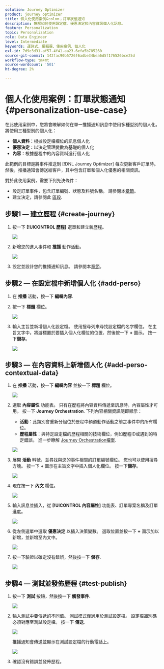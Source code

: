 ```yaml
---
solution: Journey Optimizer
product: journey optimizer
title: 個人化使用案例&colon；訂單狀態通知
description: 瞭解如何使用設定檔、優惠決定和內容資訊個人化訊息。
feature: Personalization
topic: Personalization
role: Data Engineer
level: Intermediate
keywords: 運算式、編輯器、使用案例、個人化
exl-id: 7d9c3d31-af57-4f41-aa23-6efa5b785260
source-git-commit: 142fac90b5726f6adbe34bea6d5f176526bce25d
workflow-type: tm+mt
source-wordcount: '501'
ht-degree: 2%

---
```


# 個人化使用案例：訂單狀態通知 {#personalization-use-case}

在此使用案例中，您將會瞭解如何在單一推播通知訊息中使用多種型別的個人化。 將使用三種型別的個人化：

* **個人資料**：根據設定檔欄位的訊息個人化
* **優惠決定**：以決定管理變數為基礎的個人化
* **內容**：根據歷程中的內容資料進行個人化

此範例的目標是將事件推送到 [!DNL Journey Optimizer] 每次更新客戶訂單時。 然後，推播通知會傳送給客戶，其中包含訂單和個人化優惠的相關資訊。

對於此使用案例，需要下列先決條件：

* 設定訂單事件，包含訂單編號、狀態及料號名稱。 請參閱本[章節](../event/about-events.md)。
* 建立決定，請參閱此 [區段](../offers/offer-activities/create-offer-activities.md).

## 步驟1 — 建立歷程 {#create-journey}

1. 按一下 **[!UICONTROL 歷程]** 選單和建立新歷程。

   ![](assets/perso-uc4.png)

1. 新增您的進入事件和 **推播** 動作活動。

   ![](assets/perso-uc5.png)

1. 設定並設計您的推播通知訊息。 請參閱本[章節](../push/create-push.md)。

## 步驟2 — 在設定檔中新增個人化 {#add-perso}

1. 在 **推播** 活動，按一下 **編輯內容**.

1. 按一下 **標題** 欄位。

   ![](assets/perso-uc2.png)

1. 輸入主旨並新增個人化設定檔。 使用搜尋列來尋找設定檔的名字欄位。 在主旨文字中，將游標置於要插入個人化欄位的位置，然後按一下 **+** 圖示。 按一下&#x200B;**儲存**。

   ![](assets/perso-uc3.png)

## 步驟3 — 在內容資料上新增個人化 {#add-perso-contextual-data}

1. 在 **推播** 活動，按一下 **編輯內容** 並按一下 **標題** 欄位。

   ![](assets/perso-uc9.png)

1. 選取 **內容屬性** 功能表。 只有在歷程將內容資料傳遞至訊息時，內容屬性才可用。 按一下 **Journey Orchestration**. 下列內容相關資訊隨即顯示：

   * **活動**：此類別會重新分組位於歷程中頻道動作活動之前之事件中的所有欄位。
   * **歷程屬性**：與特定設定檔的歷程相關的技術欄位，例如歷程ID或遇到的特定錯誤。 進一步瞭解 [Journey Orchestration檔案](../building-journeys/expression/journey-properties.md).

   ![](assets/perso-uc10.png)

1. 展開 **活動** 料號，並尋找與您的事件相關的訂單編號欄位。 您也可以使用搜尋方塊。 按一下 **+** 圖示在主旨文字中插入個人化欄位。 按一下&#x200B;**儲存**。

   ![](assets/perso-uc11.png)

1. 現在按一下 **內文** 欄位。

   ![](assets/perso-uc12.png)

1. 輸入訊息並插入，從 **[!UICONTROL 內容屬性]** 功能表、訂單專案名稱及訂單進度。

   ![](assets/perso-uc13.png)

1. 從左側選單中選取 **優惠決定** 以插入決策變數。 選取位置並按一下 **+** 圖示加以新增，並新增至內文中。

   ![](assets/perso-uc14.png)

1. 按一下驗證以確定沒有錯誤，然後按一下 **儲存**.

   ![](assets/perso-uc15.png)

## 步驟4 — 測試並發佈歷程 {#test-publish}

1. 按一下 **測試** 按鈕，然後按一下 **觸發事件**.

   ![](assets/perso-uc17.png)

1. 輸入測試中要傳遞的不同值。 測試模式僅適用於測試設定檔。 設定檔識別碼必須對應至測試設定檔。 按一下 **傳送**.

   ![](assets/perso-uc18.png)

   推播通知會傳送並顯示在測試設定檔的行動電話上。

   ![](assets/perso-uc19.png)

1. 確認沒有錯誤並發佈歷程。
